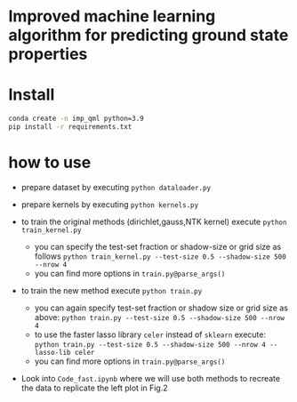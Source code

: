 # Improved machine learning algorithm for predicting ground state properties


# Install

```bash
conda create -n imp_qml python=3.9
pip install -r requirements.txt
```

# how to use

* prepare dataset by executing `python dataloader.py`
* prepare kernels by executing `python kernels.py`
* to train the original methods (dirichlet,gauss,NTK kernel) execute `python train_kernel.py`
  * you can specify the test-set fraction or shadow-size or grid size as follows `python train_kernel.py --test-size 0.5 --shadow-size 500 --nrow 4`
  * you can find more options in `train.py@parse_args()`
* to train the new method execute `python train.py`
  * you can again specify test-set fraction or shadow size or grid size as above:  `python train.py --test-size 0.5 --shadow-size 500 --nrow 4`
  * to use the faster lasso library `celer` instead of `sklearn` execute:  `python train.py --test-size 0.5 --shadow-size 500 --nrow 4 --lasso-lib celer`
  * you can find more options in `train.py@parse_args()`

* Look into `Code_fast.ipynb` where we will use both methods to recreate the data to replicate the left plot in Fig.2